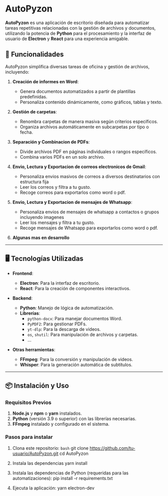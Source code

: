 # AutoPyzon

**AutoPyzon** es una aplicación de escritorio diseñada para automatizar tareas repetitivas relacionadas con la gestión de archivos y documentos, utilizando la potencia de **Python** para el procesamiento y la interfaz de usuario de **Electron** y **React** para una experiencia amigable.

## 🚀 Funcionalidades

AutoPyzon simplifica diversas tareas de oficina y gestión de archivos, incluyendo:

1. **Creación de informes en Word**:
   - Genera documentos automatizados a partir de plantillas predefinidas.
   - Personaliza contenido dinámicamente, como gráficos, tablas y texto.

2. **Gestión de carpetas**:
   - Renombra carpetas de manera masiva según criterios específicos.
   - Organiza archivos automáticamente en subcarpetas por tipo o fecha.

3. **Separación y Combinacion de PDFs**:
   - Divide archivos PDF en páginas individuales o rangos específicos.
   - Combina varios PDFs en un solo archivo.

4. **Envio, Lectura y Exportacion de correos electronicos de Gmail**:
   - Personaliza envios masivos de correos a diversos destinatarios con estructura fija
   - Leer los correos y filtra a tu gusto.
   - Recoge correos para exportarlos como word o pdf.

5. **Envio, Lectura y Exportacion de mensajes de Whatsapp**:
   - Personaliza envios de mensajes de whatsapp a contactos o grupos incluyendo imagenes
   - Leer los mensajes y filtra a tu gusto.
   - Recoge mensajes de Whatsapp para exportarlos como word o pdf.

5. **Algunas mas en desarrollo**

---

## 🖥️ Tecnologías Utilizadas

- **Frontend**:
  - **Electron**: Para la interfaz de escritorio.
  - **React**: Para la creación de componentes interactivos.

- **Backend**:
  - **Python**: Manejo de lógica de automatización.
  - **Librerías**:
    - `python-docx`: Para manejar documentos Word.
    - `PyPDF2`: Para gestionar PDFs.
    - `yt-dlp`: Para la descarga de videos.
    - `os`, `shutil`: Para manipulación de archivos y carpetas.
    - ...

- **Otras herramientas**:
  - **FFmpeg**: Para la conversión y manipulación de videos.
  - **Whisper**: Para la generación automática de subtítulos.

---

## 📦 Instalación y Uso

### Requisitos Previos

1. **Node.js** y **npm** o **yarn** instalados.
2. **Python** (versión 3.9 o superior) con las librerías necesarias.
3. **FFmpeg** instalado y configurado en el sistema.

### Pasos para instalar

1. Clona este repositorio:
   `bash`
   git clone https://github.com/tu-usuario/AutoPyzon.git
   cd AutoPyzon

2. Instala las dependencias
    yarn install

3. Instala las dependencias de Python (requeridas para las automatizaciones):
    pip install -r requirements.txt

4. Ejecuta la aplicación:
    yarn electron-dev